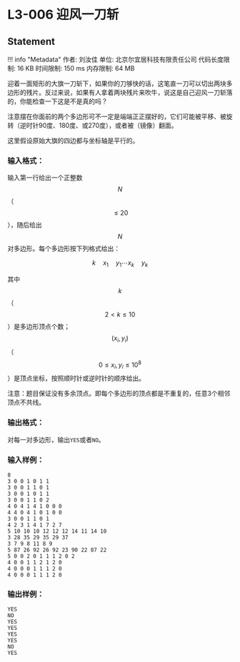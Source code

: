 
# L3-006 迎风一刀斩

## Statement

!!! info "Metadata"
    作者: 刘汝佳
    单位: 北京尔宜居科技有限责任公司
    代码长度限制: 16 KB
    时间限制: 150 ms
    内存限制: 64 MB

迎着一面矩形的大旗一刀斩下，如果你的刀够快的话，这笔直一刀可以切出两块多边形的残片。反过来说，如果有人拿着两块残片来吹牛，说这是自己迎风一刀斩落的，你能检查一下这是不是真的吗？

注意摆在你面前的两个多边形可不一定是端端正正摆好的，它们可能被平移、被旋转（逆时针90度、180度、或270度），或者被（镜像）翻面。

这里假设原始大旗的四边都与坐标轴是平行的。

### 输入格式：

输入第一行给出一个正整数$$N$$（$$\le 20$$），随后给出$$N$$对多边形。每个多边形按下列格式给出：

$$k\quad x_1\quad y_1\cdots x_k\quad y_k$$

其中$$k$$（$$2 < k \le 10$$）是多边形顶点个数；$$(x_i, y_i)$$（$$0 \le x_i, y_i \le 10^8$$）是顶点坐标，按照顺时针或逆时针的顺序给出。

注意：题目保证没有多余顶点。即每个多边形的顶点都是不重复的，任意3个相邻顶点不共线。

### 输出格式：

对每一对多边形，输出`YES`或者`NO`。

### 输入样例：
```plaintext
8
3 0 0 1 0 1 1
3 0 0 1 1 0 1
3 0 0 1 0 1 1
3 0 0 1 1 0 2
4 0 4 1 4 1 0 0 0
4 4 0 4 1 0 1 0 0
3 0 0 1 1 0 1
4 2 3 1 4 1 7 2 7
5 10 10 10 12 12 12 14 11 14 10
3 28 35 29 35 29 37
3 7 9 8 11 8 9
5 87 26 92 26 92 23 90 22 87 22
5 0 0 2 0 1 1 1 2 0 2
4 0 0 1 1 2 1 2 0
4 0 0 0 1 1 1 2 0
4 0 0 0 1 1 1 2 0
```

### 输出样例：
```plaintext
YES
NO
YES
YES
YES
YES
NO
YES
```

